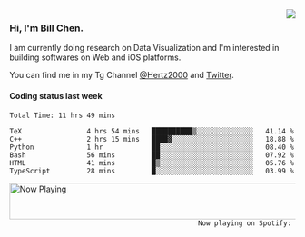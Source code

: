 <img  align="right" src="https://github-readme-stats.vercel.app/api?username=BillChen2k&show_icons=false&count_private=true&hide_title=true">

### Hi, I'm Bill Chen.

I am currently doing research on Data Visualization and I'm interested in building softwares on Web and iOS platforms.

You can find me in my Tg Channel [@Hertz2000](https://t.me/Hertz2000) and [Twitter](https://twitter.com/billchen2k).

#### Coding status last week

<!--START_SECTION:waka-->

```text
Total Time: 11 hrs 49 mins

TeX                4 hrs 54 mins   ██████████▒░░░░░░░░░░░░░░   41.14 %
C++                2 hrs 15 mins   ████▓░░░░░░░░░░░░░░░░░░░░   18.88 %
Python             1 hr            ██░░░░░░░░░░░░░░░░░░░░░░░   08.40 %
Bash               56 mins         ██░░░░░░░░░░░░░░░░░░░░░░░   07.92 %
HTML               41 mins         █▒░░░░░░░░░░░░░░░░░░░░░░░   05.76 %
TypeScript         28 mins         █░░░░░░░░░░░░░░░░░░░░░░░░   03.99 %
```

<!--END_SECTION:waka-->


<div>
<a href="https://spotify-now-playing.billchen2k.vercel.app/now-playing?open">
   <img align="right" src="https://spotify-now-playing.billchen2k.vercel.app/now-playing" width="540" height="64" alt="Now Playing">
</a>
</div>

<div>
<p align="right"><code>Now playing on Spotify: </code></p>
</div>

<!--
**BillChen2K/BillChen2K** is a ✨ _special_ ✨ repository because its `README.md` (this file) appears on your GitHub profile.

Here are some ideas to get you started:

- 🔭 I’m currently working on ...
- 🌱 I’m currently learning ...
- 👯 I’m looking to collaborate on ...
- 🤔 I’m looking for help with ...
- 💬 Ask me about ...
- 📫 How to reach me: ...
- 😄 Pronouns: ...
- ⚡ Fun fact: ...
-->
